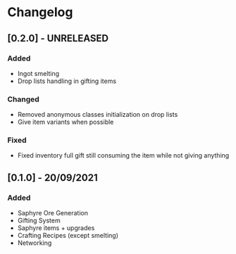 # Changelog

## [0.2.0] - UNRELEASED

### Added

- Ingot smelting
- Drop lists handling in gifting items

### Changed

- Removed anonymous classes initialization on drop lists
- Give item variants when possible

### Fixed

- Fixed inventory full gift still consuming the item while not giving anything

## [0.1.0] - 20/09/2021

### Added

- Saphyre Ore Generation
- Gifting System
- Saphyre items + upgrades
- Crafting Recipes (except smelting)
- Networking